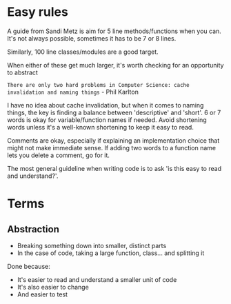 # Easy rules

A guide from Sandi Metz is aim for 5 line methods/functions when you can. It's not always possible, sometimes it has to be 7 or 8 lines.

Similarly, 100 line classes/modules are a good target.

When either of these get much larger, it's worth checking for an opportunity to abstract

`There are only two hard problems in Computer Science: cache invalidation and naming things` - Phil Karlton

I have no idea about cache invalidation, but when it comes to naming things, the key is finding a balance between 'descriptive' and 'short'. 6 or 7 words is okay for variable/function names if needed. Avoid shortening words unless it's a well-known shortening to keep it easy to read.

Comments are okay, especially if explaining an implementation choice that might not make immediate sense. If adding two words to a function name lets you delete a comment, go for it.

The most general guideline when writing code is to ask 'is this easy to read and understand?'.

# Terms

## Abstraction

- Breaking something down into smaller, distinct parts
- In the case of code, taking a large function, class... and splitting it

Done because:

- It's easier to read and understand a smaller unit of code
- It's also easier to change
- And easier to test
